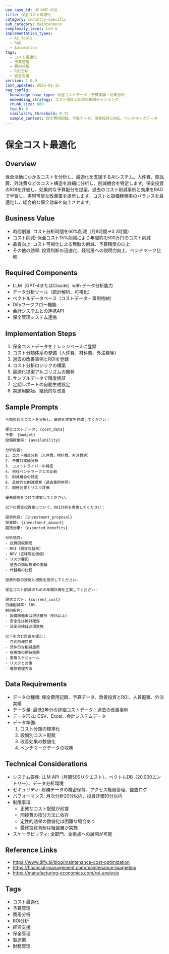```yaml
---
use_case_id: UC-MNT-010
title: 保全コスト最適化
category: Industry-specific
sub_category: Maintenance
complexity_level: Lv4-5
implementation_types:
  - AI Tools
  - RAG
  - Automation
tags:
  - コスト最適化
  - 予算管理
  - 費用分析
  - ROI分析
  - 経営支援
version: 1.0.0
last_updated: 2025-01-15
rag_config:
  knowledge_base_type: 保全コストデータ・予算実績・効果分析
  embedding_strategy: コスト項目と効果の相関チャンキング
  chunk_size: 600
  top_k: 8
  similarity_threshold: 0.72
  sample_content: 保全費用記録、予算データ、改善投資とROI、ベンチマークデータ
---
```


# 保全コスト最適化

## Overview

保全活動にかかるコストを分析し、最適化を支援するAIシステム。人件費、部品費、外注費などのコスト構造を詳細に分析し、削減機会を特定します。保全投資のROIを評価し、効果的な予算配分を提案。過去のコスト削減事例と効果をRAGで学習し、実現可能な改善策を提示します。コストと設備稼働率のバランスを最適化し、総合的な保全効率を向上させます。

## Business Value

- 時間削減: コスト分析時間を60%削減（月8時間→3.2時間）
- コスト削減: 保全コスト15%削減により年間約3,500万円のコスト削減
- 品質向上: コスト可視化による無駄の削減、予算精度の向上
- その他の効果: 投資判断の迅速化、経営層への説明力向上、ベンチマーク比較

## Required Components

- LLM（GPT-4またはClaude）with データ分析能力
- データ分析ツール（統計解析、可視化）
- ベクトルデータベース（コストデータ・事例格納）
- Difyワークフロー機能
- 会計システムとの連携API
- 保全管理システム連携

## Implementation Steps

1. 保全コストデータをナレッジベースに登録
2. コスト分類体系の整備（人件費、材料費、外注費等）
3. 過去の改善事例とROIを登録
4. コスト分析ロジックの構築
5. 最適化提案アルゴリズムの開発
6. サンプルデータで精度検証
7. 定期レポートの自動生成設定
8. 実運用開始、継続的な改善

## Sample Prompts

```
今期の保全コストを分析し、最適化提案を作成してください：

保全コストデータ: {cost_data}
予算: {budget}
設備稼働率: {availability}

分析内容:
1. コスト構造分析（人件費、材料費、外注費等）
2. 予算対実績分析
3. コストドライバーの特定
4. 他社ベンチマークとの比較
5. 削減機会の特定
6. 具体的な削減提案（過去事例参照）
7. 期待効果とリスク評価

優先順位をつけて提案してください。
```

```
以下の保全投資案について、ROI分析を実施してください：

投資内容: {investment_proposal}
投資額: {investment_amount}
期待効果: {expected_benefits}

分析項目:
- 投資回収期間
- ROI（投資収益率）
- NPV（正味現在価値）
- リスク要因
- 過去の類似投資の実績
- 代替案の比較

投資判断の推奨と根拠を提示してください。
```

```
保全コスト削減のための年間計画を立案してください：

現状コスト: {current_cost}
目標削減率: 10%
制約条件:
- 設備稼働率は現状維持（95%以上）
- 安全性は絶対確保
- 法定点検は必須実施

以下を含む計画を提示：
- 月別削減目標
- 具体的な削減施策
- 各施策の期待効果
- 実施スケジュール
- リスクと対策
- 進捗管理方法
```

## Data Requirements

- データの種類: 保全費用記録、予算データ、改善投資とROI、人員配置、外注実績
- データ量: 最低2年分の詳細コストデータ、過去の改善事例
- データ形式: CSV、Excel、会計システムデータ
- データ準備:
  1. コスト分類の標準化
  2. 設備別コスト配賦
  3. 改善効果の数値化
  4. ベンチマークデータの収集

## Technical Considerations

- システム要件: LLM API（月間500リクエスト）、ベクトルDB（20,000エントリー）、データ分析環境
- セキュリティ: 財務データの機密保持、アクセス権限管理、監査ログ
- パフォーマンス: 月次分析20分以内、投資評価10分以内
- 制限事項:
  - 正確なコスト配賦が前提
  - 間接費の按分方法に依存
  - 定性的効果の数値化は困難な場合あり
  - 最終投資判断は経営層が実施
- スケーラビリティ: 全部門、全拠点への展開が可能

## Reference Links

- https://www.dify.ai/blog/maintenance-cost-optimization
- https://financial-management.com/maintenance-budgeting
- https://manufacturing-economics.com/roi-analysis

## Tags

- コスト最適化
- 予算管理
- 費用分析
- ROI分析
- 経営支援
- 保全管理
- 製造業
- 財務管理
